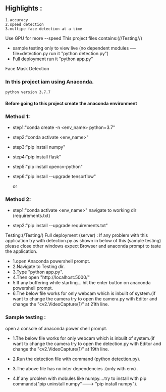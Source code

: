 ## Highlights :
	1.accuracy
	2.speed detection
	3.multipe face detection at a time

Use GPU for more --speed
This project files contains:(//Testing//)
- sample testing only to view  live (no dependent modules ---file=detection.py run it "python detection.py")
- Full deployment run it "python app.py"

Face Mask Detection

### In this project iam using Anaconda.
	python version 3.7.7

#### Before going to this project create the anaconda environment
### Method 1:

- step1:"conda create -n <env_name> python=3.7"

- step2:"conda activate <env_name>"

- step3:"pip install numpy"

- step4:"pip install flask"

- step5:"pip install opencv-python"

- step6:"pip install --upgrade tensorflow"

	or
### Method 2:

- step1:"conda activate <env_name>"  navigate to working dir (requirements.txt)

- step2:"pip install --upgrade requirements.txt"


Testing:(/Testing/)
Full deployment (server) :
If any problem with this application try with detection.py as shown in below of this (sample testing)
please close other windows expect Browser and anaconda prompt to taste the application.</br>
- 1.open Anaconda powershell prompt.
- 2.Navigate to Testing dir.
- 3.Type  "python app.py".
- 4.Then open "http://localhost:5000/" 
- 5.If any buffering while starting... hit the enter button on anaconda powershell prompt.
- 6.The below file works for only webcam which is inbuilt of  system.(if want to change the camera try to open the camera.py with Editor and change the "cv2.VideoCapture(1)"  at 21th line.</br>
### Sample testing :
open a console of anaconda power shell prompt.
- 1.The below file works for only webcam which is inbuilt of  system.(if want to change the camera try to open the detection.py with Editor and change the "cv2.VideoCapture(1)" at 19th line. 

- 2.Run the detection file with command (python detection.py).

- 3.The above file has no inter dependencies .(only with env) .

- 4.If any problem with mobules like numpy....try to install with pip commands("pip uninstall numpy"---> "pip install numpy").







